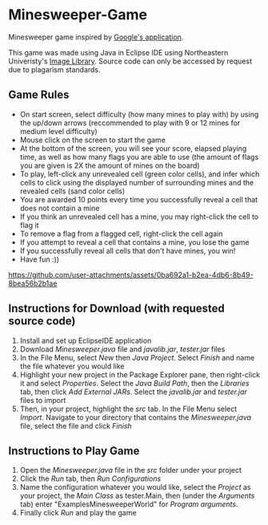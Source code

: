 # Minesweeper-Game
Minesweeper game inspired by [Google's application](https://www.google.com/search?q=minesweeper&sca_esv=a54abf1cb7933d7b&rlz=1C1UEAD_enUS971US971&sxsrf=ADLYWIJ7t0ej46PbSP8J5wgsgSXg7N18eQ%3A1729613377200&ei=Qc4XZ63cC72i5NoPs_728Qk&ved=0ahUKEwjtgMn3r6KJAxU9EVkFHTO_PZ4Q4dUDCA8&uact=5&oq=minesweeper&gs_lp=Egxnd3Mtd2l6LXNlcnAiC21pbmVzd2VlcGVyMgoQIxiABBgnGIoFMhAQLhiABBixAxhDGIMBGIoFMhAQABiABBixAxhDGIMBGIoFMhAQABiABBixAxhDGIMBGIoFMg0QABiABBixAxhDGIoFMgoQABiABBhDGIoFMgsQABiABBixAxiDATIKEAAYgAQYQxiKBTIKEAAYgAQYQxiKBTIIEAAYgAQYsQMyHxAuGIAEGLEDGEMYgwEYigUYlwUY3AQY3gQY4ATYAQFIog5QAFirDXAAeAGQAQCYAWqgAdAHqgEDOS4yuAEDyAEA-AEBmAILoALQCMICBBAjGCfCAgoQLhiABBhDGIoFwgIFEAAYgATCAg0QLhiABBixAxhDGIoFwgIFEC4YgATCAggQLhiABBixA8ICEBAuGIAEGLEDGIMBGBQYhwLCAhAQABiABBixAxiDARgUGIcCwgIfEC4YgAQYsQMYgwEYFBiHAhiXBRjcBBjeBBjgBNgBAZgDALoGBggBEAEYFJIHAzYuNaAHino&sclient=gws-wiz-serp).

This game was made using Java in Eclipse IDE using Northeastern Univeristy's [Image Library](https://course.ccs.neu.edu/cs2510h/image-doc.html). Source code can only be accessed by request due to plagarism standards. 

## Game Rules
- On start screen, select difficulty (how many mines to play with) by using the up/down arrows
   (reccommended to play with 9 or 12 mines for medium level difficulty)
- Mouse click on the screen to start the game
- At the bottom of the screen, you will see your score, elapsed playing time, as well as how many flags 
   you are able to use (the amount of flags you are given is 2X the amount of mines on the board)
- To play, left-click any unrevealed cell (green color cells), and infer which cells to click using the 
   displayed number of surrounding mines and the revealed cells (sand color cells)
- You are awarded 10 points every time you successfully reveal a cell that does not contain a mine
- If you think an unrevealed cell has a mine, you may right-click the cell to flag it
- To remove a flag from a flagged cell, right-click the cell again
- If you attempt to reveal a cell that contains a mine, you lose the game
- If you successfully reveal all cells that don't have mines, you win!
- Have fun :))

https://github.com/user-attachments/assets/0ba692a1-b2ea-4db6-8b49-8bea56b2b1ae

## Instructions for Download (with requested source code)
1. Install and set up EclipseIDE application
2. Download *Minesweeper.java* file and *javalib.jar*, *tester.jar* files
3. In the File Menu, select *New* then *Java Project*. Select *Finish* and name the file whatever you would like
4. Highlight your new project in the Package Explorer pane, then right-click it and select *Properties*. Select the *Java Build Path*, then the *Libraries* tab, then click *Add External JARs*. Select the *javalib.jar* and *tester.jar* files to import
5. Then, in your project, highlight the *src* tab. In the File Menu select *Import*. Navigate to your directory that contains the *Minesweeper.java* file, select the file and click *Finish*

## Instructions to Play Game
1. Open the *Minesweeper.java* file in the *src* folder under your project
2. Click the *Run* tab, then *Run Configurations*
3. Name the configuration whatever you would like, select the *Project* as your project, the *Main Class* as tester.Main, then (under the *Arguments* tab) enter "ExamplesMinesweeperWorld" for *Program arguments*.
4. Finally click *Run* and play the game


